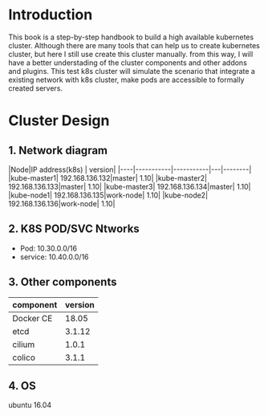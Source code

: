 # Introduction
  This book is a step-by-step handbook to build a high available kubernetes cluster. Although there are many tools that can help us to create kubernetes cluster, but here I still use create this cluster manually. from this way, I will have a better understading of the cluster components and other addons and plugins. This test k8s cluster will simulate the scenario that integrate a existing network with k8s cluster, make pods are accessible to formally created servers.


# Cluster Design

## 1.  Network diagram


 
|Node|IP address(k8s) | version|
|----|-----------|-----------|---|--------|
|kube-master1| 192.168.136.132|master| 1.10|
|kube-master2| 192.168.136.133|master| 1.10|
|kube-master3| 192.168.136.134|master| 1.10|
|kube-node1| 192.168.136.135|work-node| 1.10|
|kube-node2| 192.168.136.136|work-node| 1.10|



## 2. K8S POD/SVC Ntworks

- Pod: 10.30.0.0/16
- service: 10.40.0.0/16

## 3. Other components

|component|version|
|---------|-------|
|Docker CE |18.05|
|etcd| 3.1.12|
|cilium|1.0.1|
|colico|3.1.1|

## 4. OS 

ubuntu 16.04 